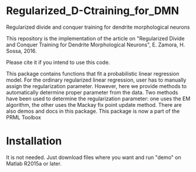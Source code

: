 # Regularized_D-Ctraining_for_DMN
Regularized divide and conquer training for dendrite morphological neurons

This repository is the implementation of the article on "Regularized Divide and Conquer Training for Dendrite Morphological Neurons", E. Zamora, H. Sossa, 2016. 

Please cite it if you intend to use this code. 

This package contains functions that fit a probabilistic linear regression model. For the ordinary regularized linear regression, user has to manually assign the regularization parameter. However, here we provide methods to automatically determine proper parameter from the data. Two methods have been used to determine the regularization parameter: one uses the EM algorithm, the other uses the Mackay fix point update method. There are also demos and docs in this package. 
This package is now a part of the PRML Toolbox 

# Installation
It is not needed. Just download files where you want and run "demo" on Matlab R2015a or later.
